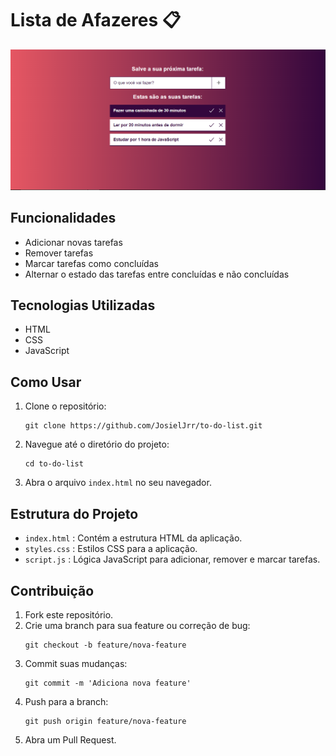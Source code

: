 # Lista de Afazeres 📋

<div align="center">
  <img src="assets/img/to do list.PNG" alt="Interface do Programa de Lista de Afazeres" width=600px>
</div>

## Funcionalidades
- Adicionar novas tarefas
- Remover tarefas
- Marcar tarefas como concluídas
- Alternar o estado das tarefas entre concluídas e não concluídas

## Tecnologias Utilizadas
- HTML
- CSS
- JavaScript

## Como Usar
1. Clone o repositório:
    ```
    git clone https://github.com/JosielJrr/to-do-list.git
    ```
2. Navegue até o diretório do projeto:
    ```
    cd to-do-list
    ```
3. Abra o arquivo `index.html` no seu navegador.

## Estrutura do Projeto
- `index.html` : Contém a estrutura HTML da aplicação.
- `styles.css` : Estilos CSS para a aplicação.
- `script.js` : Lógica JavaScript para adicionar, remover e marcar tarefas.

## Contribuição
1. Fork este repositório.
2. Crie uma branch para sua feature ou correção de bug:
    ```
    git checkout -b feature/nova-feature
    ```
3. Commit suas mudanças:
    ```
    git commit -m 'Adiciona nova feature'
    ```
4. Push para a branch:
    ```
    git push origin feature/nova-feature
    ```
5. Abra um Pull Request.
##

